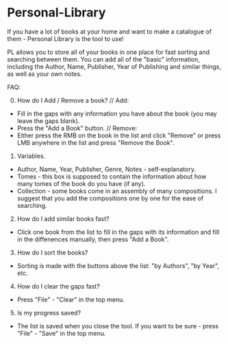 # Personal-Library

If you have a lot of books at your home and want to make a catalogue of them - Personal Library is the tool to use!

PL allows you to store all of your books in one place for fast sorting and searching between them.
You can add all of the "basic" information, including the Author, Name, Publisher, Year of Publishing and similar things,
as well as your own notes.

FAQ:

0. How do I Add / Remove a book?
// Add:
- Fill in the gaps with any information you have about the book (you may leave the gaps blank).
- Press the "Add a Book" button.
// Remove:
- Either press the RMB on the book in the list and click "Remove" or press LMB anywhere in the list and press "Remove the Book".

1. Variables.
- Author, Name, Year, Publisher, Genre, Notes - self-explanatory.
- Tomes - this box is supposed to contain the information about how many tomes of the book do you have (if any).
- Collection - some books come in an assembly of many compositions. I suggest that you add the compositions one by one for the ease of searching.

2. How do I add similar books fast?
- Click one book from the list to fill in the gaps with its information and fill in the diffenences manually, then press "Add a Book".

3. How do I sort the books?
- Sorting is made with the buttons above the list: "by Authors", "by Year", etc.

4. How do I clear the gaps fast?
- Press "File" - "Clear" in the top menu.

5. Is my progress saved?
- The list is saved when you close the tool. If you want to be sure - press "File" - "Save" in the top menu.
